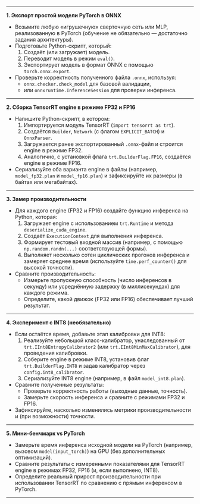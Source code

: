 
---

**1. Экспорт простой модели PyTorch в ONNX**  
- Возьмите любую «игрушечную» сверточную сеть или MLP, реализованную в PyTorch (обучение не обязательно — достаточно задания архитектуры).  
- Подготовьте Python-скрипт, который:
  1. Создаёт (или загружает) модель.
  2. Переводит модель в режим `eval()`.
  3. Экспортирует модель в формат ONNX с помощью `torch.onnx.export`.  
- Проверьте корректность полученного файла `.onnx`, используя:
  - `onnx.checker.check_model` для базовой валидации,  
  - или `onnxruntime.InferenceSession` для проверки инференса.

---

**2. Сборка TensorRT engine в режиме FP32 и FP16**  
- Напишите Python-скрипт, в котором:
  1. Импортируется модуль TensorRT (`import tensorrt as trt`).
  2. Создаётся `Builder`, `Network` (с флагом `EXPLICIT_BATCH`) и `OnnxParser`.
  3. Загружается ранее экспортированный `.onnx`-файл и строится engine в режиме FP32.
  4. Аналогично, с установкой флага `trt.BuilderFlag.FP16`, создаётся engine в режиме FP16.
- Сериализуйте оба варианта engine в файлы (например, `model_fp32.plan` и `model_fp16.plan`) и зафиксируйте их размеры (в байтах или мегабайтах).

---

**3. Замер производительности**  
- Для каждого engine (FP32 и FP16) создайте функцию инференса на Python, которая:
  1. Загружает engine с использованием `trt.Runtime` и метода `deserialize_cuda_engine`.
  2. Создаёт `ExecutionContext` для выполнения инференса.
  3. Формирует тестовый входной массив (например, с помощью `np.random.randn(...)` соответствующей формы).
  4. Выполняет несколько сотен циклических прогонов инференса и замеряет среднее время (используйте `time.perf_counter()` для высокой точности).
- Сравните производительность:
  - Измерьте пропускную способность (число инференсов в секунду) или усреднённую задержку (в миллисекундах) для каждого режима.
  - Определите, какой движок (FP32 или FP16) обеспечивает лучший результат.

---

**4. Эксперимент с INT8 (необязательно)**  
- Если остаётся время, добавьте этап калибровки для INT8:
  1. Реализуйте небольшой класс-калибратор, унаследованный от `trt.IInt8EntropyCalibrator2` (или `trt.IInt8MinMaxCalibrator`), для проведения калибровки.
  2. Соберите engine в режиме INT8, установив флаг `trt.BuilderFlag.INT8` и задав калибратор через `config.int8_calibrator`.
  3. Сериализуйте INT8 engine (например, в файл `model_int8.plan`).
- Сравните полученные результаты:
  - Проверьте корректность работы (выходные данные, точность).
  - Замерьте скорость инференса и сравните с режимами FP32 и FP16.
- Зафиксируйте, насколько изменились метрики производительности и (при возможности) точности.

---

**5. Мини-бенчмарк vs PyTorch**  
- Замерьте время инференса исходной модели на PyTorch (например, вызовом `model(input_torch)`) на GPU (без дополнительных оптимизаций).  
- Сравните результаты с измеренными показателями для TensorRT engine в режимах FP32, FP16 (и, если выполнено, INT8).  
- Определите реальный прирост производительности при использовании TensorRT по сравнению с прямым инференсом в PyTorch.

---
